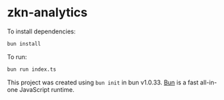 # zkn-analytics

To install dependencies:

```bash
bun install
```

To run:

```bash
bun run index.ts
```

This project was created using `bun init` in bun v1.0.33. [Bun](https://bun.sh) is a fast all-in-one JavaScript runtime.
